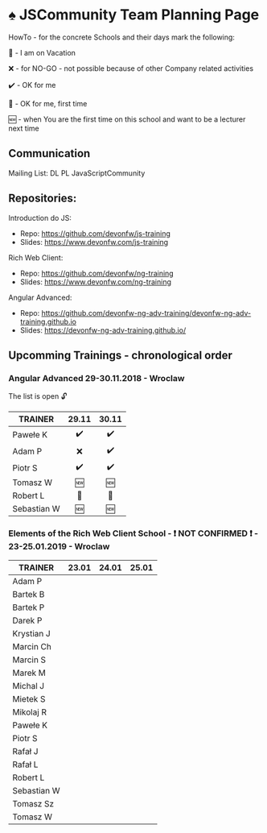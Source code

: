 # :spades: JSCommunity Team Planning Page

HowTo - for the concrete Schools and their days mark the following:

:palm_tree: - I am on Vacation

:x: - for NO-GO - not possible because of other Company related activities

:heavy_check_mark: - OK for me

:beginner: - OK for me, first time

:new: - when You are the first time on this school and want to be a lecturer next time

## Communication

Mailing List: DL PL JavaScriptCommunity

## Repositories:

Introduction do JS: 
* Repo: https://github.com/devonfw/js-training
* Slides: https://www.devonfw.com/js-training

Rich Web Client: 
* Repo: https://github.com/devonfw/ng-training
* Slides: https://www.devonfw.com/ng-training 

Angular Advanced: 
* Repo: https://github.com/devonfw-ng-adv-training/devonfw-ng-adv-training.github.io
* Slides: https://devonfw-ng-adv-training.github.io/

## Upcomming Trainings - chronological order

### Angular Advanced 29-30.11.2018 - Wroclaw
The list is open :unlock:

| TRAINER       |      29.11	     |      30.11       |
| --            |      :---:       |      :---:       |
| Pawełe K      |:heavy_check_mark:|:heavy_check_mark:|
| Adam P        |       :x:        |:heavy_check_mark:|
| Piotr S       |:heavy_check_mark:|:heavy_check_mark:|
| Tomasz W      |      :new:       |      :new:       |
| Robert L      |    :beginner:    |    :beginner:    |
| Sebastian W   |      :new:       |      :new:       |

### Elements of the Rich Web Client School - :exclamation: NOT CONFIRMED :exclamation: - 23-25.01.2019 - Wroclaw

| TRAINER       |      23.01	     |      24.01       |      25.01	     |
| --            |      :---:       |      :---:       |      :---:       |
| Adam P        |                  |                  |                  |
| Bartek B      |                  |                  |                  |
| Bartek P      |                  |                  |                  |
| Darek P       |                  |                  |                  |
| Krystian J    |                  |                  |                  |
| Marcin Ch     |                  |                  |                  |
| Marcin S      |                  |                  |                  |
| Marek M       |                  |                  |                  |
| Michal J      |                  |                  |                  |
| Mietek S      |                  |                  |                  |
| Mikolaj R     |                  |                  |                  |
| Pawełe K      |                  |                  |                  |
| Piotr S       |                  |                  |                  |
| Rafał J       |                  |                  |                  |
| Rafał L       |                  |                  |                  |
| Robert L      |                  |                  |                  |
| Sebastian W   |                  |                  |                  |
| Tomasz Sz     |                  |                  |                  |
| Tomasz W      |                  |                  |                  |
